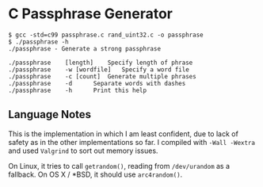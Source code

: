 # C Passphrase Generator

```
$ gcc -std=c99 passphrase.c rand_uint32.c -o passphrase
$ ./passphrase -h
./passphrase - Generate a strong passphrase

./passphrase    [length]    Specify length of phrase
./passphrase    -w [wordfile]   Specify a word file
./passphrase    -c [count]  Generate multiple phrases
./passphrase    -d      Separate words with dashes
./passphrase    -h      Print this help
```

## Language Notes
This is the implementation in which I am least confident, due to lack of safety
as in the other implementations so far. I compiled with ```-Wall -Wextra``` and
used ```Valgrind``` to sort out memory issues.

On Linux, it tries to call ```getrandom()```, reading from ```/dev/urandom```
as a fallback. On OS X / *BSD, it should use ```arc4random()```.
